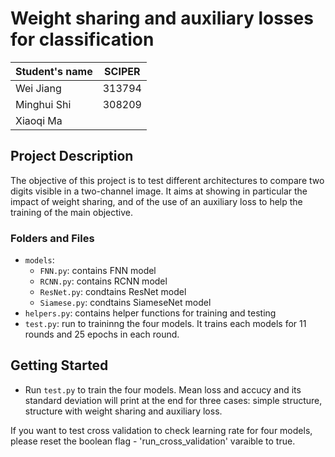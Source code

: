 # Weight sharing and auxiliary losses for classification
| Student's name | SCIPER |
| -------------- | ------ |
| Wei Jiang | 313794  |
| Minghui Shi | 308209 |
| Xiaoqi Ma | |

## Project Description
The objective of this project is to test different architectures to compare two digits visible in a two-channel image. It aims at showing in particular the impact of weight sharing, and of the use of an auxiliary loss to help the training of the main objective.


### Folders and Files
- `models`:
  - `FNN.py`: contains FNN model
  - `RCNN.py`: contains RCNN model
  - `ResNet.py`: condtains ResNet model
  - `Siamese.py`: condtains SiameseNet model
- `helpers.py`: contains helper functions for training and testing
- `test.py`: run to traininng the four models. It trains each models for 11 rounds and 25 epochs in each round.  


  
## Getting Started
- Run `test.py` to train the four models. Mean loss and accucy and its standard deviation will print at the end for three cases: simple structure, structure with weight sharing and auxiliary loss.  

If you want to test cross validation to check learning rate for four models, please reset the boolean flag - 'run_cross_validation' varaible to true. 

